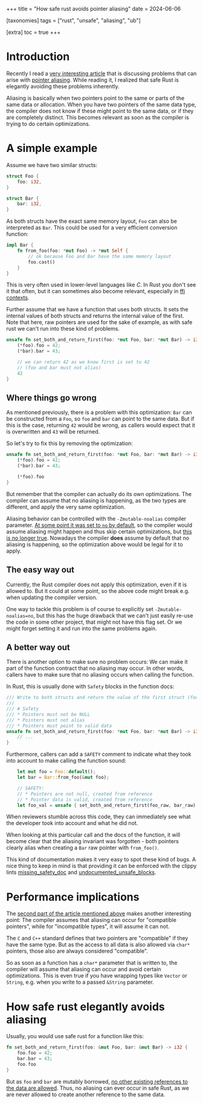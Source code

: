 +++
title = "How safe rust avoids pointer aliasing"
date = 2024-06-06

[taxonomies]
tags = ["rust", "unsafe", "aliasing", "ub"]

[extra]
toc = true
+++

# Introduction

Recently I read a
[very interesting article](https://developers.redhat.com/blog/2020/06/02/the-joys-and-perils-of-c-and-c-aliasing-part-1)
that is discussing problems that can arise with
[pointer aliasing](https://doc.rust-lang.org/nomicon/aliasing.html).
While reading it, I realized that safe Rust is elegantly avoiding these problems inherently.

Aliasing is basically when two pointers point to the same or parts of the same data or allocation.
When you have two pointers of the same data type, the compiler does not know if these might point
to the same data, or if they are completely distinct. This becomes relevant as soon as the compiler
is trying to do certain optimizations.


# A simple example

Assume we have two similar structs:

```rust
struct Foo {
    foo: i32,
}

struct Bar {
    bar: i32,
}
```

As both structs have the exact same memory layout, `Foo` can also be interpreted as `Bar`. This
could be used for a very efficient conversion function:

```rust
impl Bar {
    fn from_foo(foo: *mut Foo) -> *mut Self {
        // ok because Foo and Bar have the same memory layout
        foo.cast()
    }
}
```

This is very often used in lower-level languages like *C*. In Rust you don't see it that often, but
it can sometimes also become relevant, especially in
[ffi contexts](https://doc.rust-lang.org/nomicon/ffi.html).

Further assume that we have a function that uses both structs. It sets the internal values of both
structs and returns the internal value of the first. Note that here, raw pointers are used for the
sake of example, as with safe rust we can't run into these kind of problems.

```rust
unsafe fn set_both_and_return_first(foo: *mut Foo, bar: *mut Bar) -> i32 {
    (*foo).foo = 42;
    (*bar).bar = 43;

    // we can return 42 as we know first is set to 42
    // (foo and bar must not alias)
    42
}
```


## Where things go wrong

As mentioned previously, there is a problem with this optimization: `Bar` can be constructed from
a `Foo`, so `foo` and `bar` can point to the same data. But if this is the case, returning `42`
would be wrong, as callers would expect that it is overwritten and `43` will be returned.

So let's try to fix this by removing the optimization:

```rust
unsafe fn set_both_and_return_first(foo: *mut Foo, bar: *mut Bar) -> i32 {
    (*foo).foo = 42;
    (*bar).bar = 43;

    (*foo).foo
}
```

But remember that the compiler can actually do its own optimizations. The compiler can assume that
no aliasing is happening, as the two types are different, and apply the very same optimization.

Aliasing behavior can be controlled with the `-Zmutable-noalias` compiler parameter.
[At some point it was set to `no` by default](https://stackoverflow.com/questions/57259126/why-does-the-rust-compiler-not-optimize-code-assuming-that-two-mutable-reference),
so the compiler would assume aliasing might happen and thus skip certain optimizations, but
[this is no longer true](https://github.com/rust-lang/rust/issues/54878#issuecomment-803880176).
Nowadays the compiler **does** assume by default that no aliasing is happening, so the optimization
above would be legal for it to apply.


## The easy way out

Currently, the Rust compiler does not apply this optimization, even if it is allowed to. But it
could at some point, so the above code might break e.g. when updating the compiler version.

One way to tackle this problem is of course to explicitly set `-Zmutable-noalias=no`, but this has
the huge drawback that we can't just easily re-use the code in some other project, that might not
have this flag set. Or we might forget setting it and run into the same problems again.


## A better way out

There is another option to make sure no problem occurs: We can make it part of the function contract
that no aliasing may occur. In other words, callers have to make sure that no aliasing occurs when
calling the function.

In Rust, this is usually done with `Safety` blocks in the function docs:

```rust
/// Write to both structs and return the value of the first struct (foo) afterwards.
///
/// # Safety
/// * Pointers must not be NULL
/// * Pointers must not alias
/// * Pointers must point to valid data
unsafe fn set_both_and_return_first(foo: *mut Foo, bar: *mut Bar) -> i32 {
    // ...
}
```

Furthermore, callers can add a `SAFETY` comment to indicate what they took into account to make
calling the function sound:

```rust
    let mut foo = Foo::default();
    let bar = Bar::from_foo(&mut foo);

    // SAFETY:
    // * Pointers are not null, created from reference
    // * Pointer data is valid, created from reference
    let foo_val = unsafe { set_both_and_return_first(foo_raw, bar_raw) };
```

When reviewers stumble across this code, they can immediately see what the developer took into
account and what he did not.

When looking at this particular call and the docs of the function, it will become clear that
the aliasing invariant was forgotten - both pointers clearly alias when creating a `Bar` raw
pointer with `from_foo()`.

This kind of documentation makes it very easy to spot these kind of bugs. A nice thing to keep in
mind is that providing it can be enforced with the clippy lints
[missing_safety_doc](https://rust-lang.github.io/rust-clippy/master/index.html#/missing_safety_doc)
and
[undocumented_unsafe_blocks](https://rust-lang.github.io/rust-clippy/master/index.html#/undocumented_unsafe_blocks).


# Performance implications

The [second part of the article mentioned above](https://developers.redhat.com/blog/2020/06/03/the-joys-and-perils-of-aliasing-in-c-and-c-part-2)
makes another interesting point: The compiler assumes that aliasing can occur for "compatible
pointers", while for "incompatible types", it will assume it can not.

The `C` and `C++` standard defines that two pointers are "compatible" if they have the same type.
But as the access to all data is also allowed via `char*` pointers, those also are always
considered "compatible".

So as soon as a function has a `char*` parameter that is written to, the compiler will assume that
aliasing can occur and avoid certain optimizations. This is even true if you have wrapping types
like `Vector` or `String`, e.g. when you write to a passed `&String` parameter.


# How safe rust elegantly avoids aliasing

Usually, you would use safe rust for a function like this:

```rust
fn set_both_and_return_first(foo: &mut Foo, bar: &mut Bar) -> i32 {
    foo.foo = 42;
    bar.bar = 43;
    foo.foo
}
```

But as `foo` and `bar` are mutably borrowed,
[no other existing references to the data are allowed](https://doc.rust-lang.org/book/ch04-02-references-and-borrowing.html).
Thus, no aliasing can ever
occur in safe Rust, as we are never allowed to create another reference to the same data.

